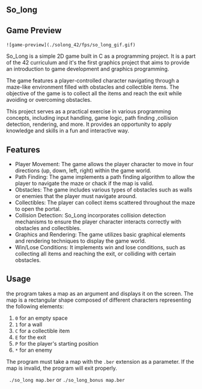 ## So_long

## Game Preview
<p align="center"> 

    ![game-preview](./solong_42/fps/so_long_gif.gif)
</p>

So_Long is a simple 2D game built in C as a programming project. It is a part of the 42 curriculum and it's the first graphics project that aims to provide an introduction to game development and graphics programming.

The game features a player-controlled character navigating through a maze-like environment filled with obstacles and collectible items. The objective of the game is to collect all the items and reach the exit while avoiding or overcoming obstacles.

This project serves as a practical exercise in various programming concepts, including input handling, game logic, path finding ,collision detection, rendering, and more. It provides an opportunity to apply knowledge and skills in a fun and interactive way.

## Features

- Player Movement: The game allows the player character to move in four directions (up, down, left, right) within the game world.
- Path Finding: The game implements a path finding algorithm to allow the player to navigate the maze or chack if the map is valid.
- Obstacles: The game includes various types of obstacles such as walls or enemies that the player must navigate around.
- Collectibles: The player can collect items scattered throughout the maze to open the portal.
- Collision Detection: So_Long incorporates collision detection mechanisms to ensure the player character interacts correctly with obstacles and collectibles.
- Graphics and Rendering: The game utilizes basic graphical elements and rendering techniques to display the game world.
- Win/Lose Conditions: It implements win and lose conditions, such as collecting all items and reaching the exit, or colliding with certain obstacles.

## Usage
the program takes a map as an argument and displays it on the screen. The map is a rectangular shape composed of different characters representing the following elements:
1. `0` for an empty space
2. `1` for a wall
3. `C` for a collectible item
4. `E` for the exit
5. `P` for the player's starting position
6. `*` for an enemy

The program must take a map with the `.ber` extension as a parameter. If the map is invalid, the program will exit properly.

` ./so_long map.ber` or `./so_long_bonus map.ber`